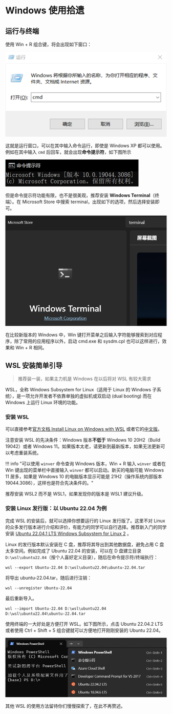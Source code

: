# Windows 使用拾遗

## 运行与终端

使用 Win + R 组合键，将会出现如下窗口：

![image-20230903220539714](graph/image-20230903220539714.png)

这就是运行窗口，可以在其中输入命令运行，即使是 Windows XP 都可以使用。例如在其中输入 `cmd` 后回车，就会出现**命令提示符**，如下图所示

![image-20230904140243072](graph/image-20230904140243072.png)

但是命令提示符功能有限，也不是很美观，推荐安装 **Windows Terminal**（终端）。在 Microsoft Store 中搜索 terminal，出现如下的选项，然后选择安装即可。

![image-20230904135830603](graph/image-20230904135830603.png)

在比较新版本的 Windows 中，Win 键打开菜单之后输入字符能够搜索到对应程序，除了常用的应用程序以外，启动 cmd.exe 和 sysdm.cpl 也可以这样进行，效果和 Win + R 相同。

## WSL 安装简单引导

> 推荐装一装，如果主力机是 Windows 在以后将对 WSL 有较大需求

WSL，全称 Windows Subsystem for Linux（适用于 Linux 的 Windows 子系统），是一项允许开发者不依靠单独的虚拟机或双启动 (dual booting) 而在 Windows 上运行 Linux 环境的功能。

### 安装 WSL

可以直接参考[官方文档 Install Linux on Windows with WSL](https://learn.microsoft.com/en-us/windows/wsl/install) 或者它的[中文版](https://learn.microsoft.com/zh-cn/windows/wsl/install)。

注意安装 WSL 的先决条件：Windows 版本**不低于** Windows 10 20H2（Build 19042）或者 Windows 11。如果版本太老，请更新到最新版本，如果无法更新可以考虑重装系统。

!!! info "可以使用 `winver` 命令查询 Windows 版本，Win + R 输入 `winver` 或者在 Win 键出现的菜单栏中直接输入 `winver` 都可以启动。新买的电脑可能 Windows 11 居多，如果是 Windows 10 的电脑版本显示可能是 21H2（操作系统内部版本 19044.3086），这样也是符合先决条件的。"

推荐安装 WSL2 而不是 WSL1，如果发现你的版本是 WSL1 建议升级。

### 安装 Linux 发行版：以 Ubuntu 22.04 为例

完成 WSL 的安装后，就可以选择你想要运行的 Linux 发行版了。这里不对 Linux 的众多发行版本进行介绍和评价，有能力的同学可以自行选择。推荐新入门的同学安装 [Ubuntu 22.04.1 LTS Windows Subsystem for Linux 2](https://www.microsoft.com/store/productId/9PN20MSR04DW) 。

Linux 的发行版本默认安装在 C 盘，推荐将其导出到其他数据盘，避免占用 C 盘太多空间。例如完成了 Ubuntu 22.04 的安装，可以在 D 盘建立目录 `D:\wsl\ubuntu22.04`（按个人喜好定义目录），随后在命令提示符/终端执行：
```
wsl --export Ubuntu-22.04 D:\wsl\ubuntu22.04\ubuntu-22.04.tar
```

将导出 ubuntu-22.04.tar，随后进行注销：
```
wsl --unregister Ubuntu-22.04
```

最后重新导入。
```
wsl --import Ubuntu-22.04 D:\wsl\ubuntu22.04 D:\wsl\ubuntu22.04\ubuntu-22.04.tar
```

使用终端的一大好处是方便打开 WSL。如下图所示，点击 Ubuntu 22.04.2 LTS 或者使用 Ctrl + Shift + 5 组合键就可以方便地打开刚刚安装的 Ubuntu 22.04。

![image-20230904143043760](graph/image-20230904143043760.png)

其他 WSL 的使用方法留待你们慢慢探索了，在此不再赘述。